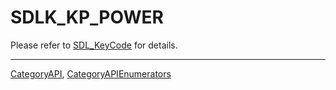 # SDLK_KP_POWER

Please refer to [SDL_KeyCode](SDL_KeyCode) for details.

----
[CategoryAPI](CategoryAPI), [CategoryAPIEnumerators](CategoryAPIEnumerators)

